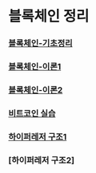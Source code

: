 # 블록체인 정리

### [블록체인-기초정리](https://github.com/i3629i/Block_Chain_fileing/blob/master/%EB%B8%94%EB%A1%9D%EC%B2%B4%EC%9D%B8%EA%B8%B0%EC%B4%88.md)

### [블록체인-이론1](https://github.com/i3629i/Block_Chain_fileing/blob/master/%EB%B8%94%EB%A1%9D%EC%B2%B4%EC%9D%B8%20%EC%9D%B4%EB%A1%A0.md)

### [블록체인-이론2](https://github.com/i3629i/Block_Chain_fileing/blob/master/%EB%B8%94%EB%A1%9D%EC%B2%B4%EC%9D%B8%20%EC%9D%B4%EB%A1%A02.md)

### [비트코인 실습](https://github.com/i3629i/Block_Chain_fileing/blob/master/%EB%B9%84%ED%8A%B8%EC%BD%94%EC%9D%B8%20%EC%8B%A4%EC%8A%B5.md)

### [하이퍼레저 구조1](https://github.com/i3629i/Block_Chain_fileing/blob/master/Hyperledger%20Fabric%20%EC%A0%95%EB%A6%AC1.md)

### [하이퍼레저 구조2]
